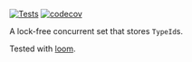 [![Tests](https://github.com/geeklint/typeid-set/actions/workflows/rust.yml/badge.svg)](https://github.com/geeklint/typeid-set/actions/workflows/rust.yml)
[![codecov](https://codecov.io/gh/geeklint/typeid-set/branch/main/graph/badge.svg?token=8HZZXB7MUL)](https://codecov.io/gh/geeklint/typeid-set)

A lock-free concurrent set that stores `TypeId`s.

Tested with [loom](https://github.com/tokio-rs/loom).